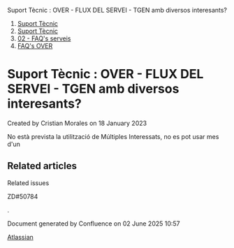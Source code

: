 Suport Tècnic : OVER - FLUX DEL SERVEI - TGEN amb diversos interesants?  

1.  [Suport Tècnic](index.md)
2.  [Suport Tècnic](13893782.md)
3.  [02 - FAQ's serveis](26313393.md)
4.  [FAQ's OVER](28705589.md)

Suport Tècnic : OVER - FLUX DEL SERVEI - TGEN amb diversos interesants?
=======================================================================

Created by Cristian Morales on 18 January 2023

  

  

No està prevista la utilització de Múltiples Interessats, no es pot usar mes d'un

Related articles
----------------

  

Related issues

ZD#50784

.

Document generated by Confluence on 02 June 2025 10:57

[Atlassian](http://www.atlassian.com/)